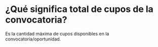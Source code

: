# ¿Qué significa total de cupos de la convocatoria?

Es la cantidad máxima de cupos disponibles en la convocatoria/oportunidad.
